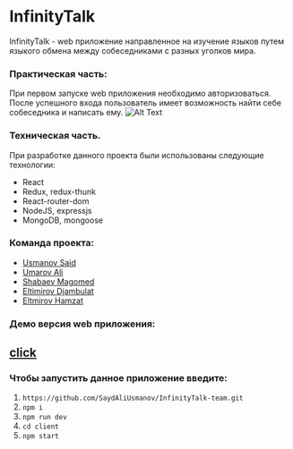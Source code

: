 # InfinityTalk

InfinityTalk - web приложение направленное на изучение языков путем языкого обмена между собеседниками с разных уголков мира.

### Практическая часть:

При первом запуске web приложения необходимо авторизоваться. После успешного входа пользователь имеет возможность найти себе собеседника и написать ему.
![Alt Text](https://i.imgur.com/fVaXpV2.gif)

### Техническая часть.

При разработке данного проекта были использованы следующие технологии:
- React
- Redux, redux-thunk
- React-router-dom
- NodeJS, expressjs
- MongoDB, mongoose

### Команда проекта:
- <a href="https://github.com/SaydAliUsmanov">Usmanov Said</a>
- <a href="https://github.com/AliUmarov">Umarov Ali</a>
- <a href="https://github.com/shabaevm">Shabaev Magomed</a>
- <a href="https://github.com/EltimirovJo">Eltimirov Djambulat</a>
- <a href="https://github.com/Eltmirov">Eltmirov Hamzat</a>

### Демо версия web приложения:
## <a href="https://restaurant-team.herokuapp.com/">click</a>

### Чтобы запустить данное приложение введите:
1. `https://github.com/SaydAliUsmanov/InfinityTalk-team.git`
2. `npm i`
3. `npm run dev`
4. `cd client`
5. `npm start`
